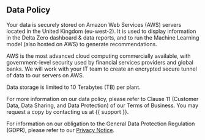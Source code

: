 ## Data Policy

Your data is securely stored on Amazon Web Services (AWS) servers located in the United Kingdom (eu-west-2). It is used to display information in the Delta Zero dashboard & data reports, and to run the Machine Learning model (also hosted on AWS) to generate recommendations.

AWS is the most advanced cloud computing commercially available, with government-level security used by financial services providers and global banks. We will work with your IT team to create an encrypted secure tunnel of data to our servers on AWS.

Data storage is limited to 10 Terabytes (TB) per plant.

For more information on our data policy, please refer to Clause 11 (Customer Data, Data Sharing, and Data Protection) of  our Terms of Business. You may request a copy by contacting us at {{ support }}.

For information on our obligation to the General Data Protection Regulation (GDPR), please refer to our [Privacy Notice](https://carbonre.com/privacy-notice).